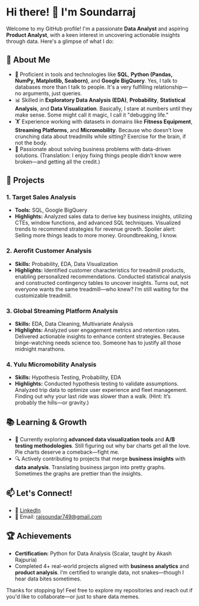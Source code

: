 # Hi there! 👋 I'm Soundarraj

Welcome to my GitHub profile! I'm a passionate **Data Analyst** and aspiring **Product Analyst**, with a keen interest in uncovering actionable insights through data. Here's a glimpse of what I do:

## 🚀 About Me
- 🌟 Proficient in tools and technologies like **SQL**, **Python (Pandas, NumPy, Matplotlib, Seaborn)**, and **Google BigQuery**. Yes, I talk to databases more than I talk to people. It's a very fulfilling relationship—no arguments, just queries.
- 📊 Skilled in **Exploratory Data Analysis (EDA)**, **Probability**, **Statistical Analysis**, and **Data Visualization**. Basically, I stare at numbers until they make sense. Some might call it magic, I call it "debugging life."
- 🏋️ Experience working with datasets in domains like **Fitness Equipment**, **Streaming Platforms**, and **Micromobility**. Because who doesn’t love crunching data about treadmills while sitting? Exercise for the brain, if not the body.
- 🎯 Passionate about solving business problems with data-driven solutions. (Translation: I enjoy fixing things people didn’t know were broken—and getting all the credit.)

## 💼 Projects

### 1. **Target Sales Analysis**  
   - **Tools:** SQL, Google BigQuery  
   - **Highlights:** Analyzed sales data to derive key business insights, utilizing CTEs, window functions, and advanced SQL techniques. Visualized trends to recommend strategies for revenue growth. Spoiler alert: Selling more things leads to more money. Groundbreaking, I know.

### 2. **Aerofit Customer Analysis**  
   - **Skills:** Probability, EDA, Data Visualization  
   - **Highlights:** Identified customer characteristics for treadmill products, enabling personalized recommendations. Conducted statistical analysis and constructed contingency tables to uncover insights. Turns out, not everyone wants the same treadmill—who knew? I’m still waiting for the customizable treadmill.

### 3. **Global Streaming Platform Analysis**  
   - **Skills:** EDA, Data Cleaning, Multivariate Analysis  
   - **Highlights:** Analyzed user engagement metrics and retention rates. Delivered actionable insights to enhance content strategies. Because binge-watching needs science too. Someone has to justify all those midnight marathons.

### 4. **Yulu Micromobility Analysis**  
   - **Skills:** Hypothesis Testing, Probability, EDA  
   - **Highlights:** Conducted hypothesis testing to validate assumptions. Analyzed trip data to optimize user experience and fleet management. Finding out why your last ride was slower than a walk. (Hint: It’s probably the hills—or gravity.)

## 📚 Learning & Growth
- 🌱 Currently exploring **advanced data visualization tools** and **A/B testing methodologies**. Still figuring out why bar charts get all the love. Pie charts deserve a comeback—fight me.
- 🔍 Actively contributing to projects that merge **business insights** with **data analysis**. Translating business jargon into pretty graphs. Sometimes the graphs are prettier than the insights.

## 📫 Let's Connect!
- 💼 [LinkedIn](www.linkedin.com/in/soundarrajs2001)  
- 📧 Email: rajsoundar749@gmail.com

## 🏆 Achievements
- **Certification:** Python for Data Analysis (Scalar, taught by Akash Rajpuria)  
- Completed 4+ real-world projects aligned with **business analytics** and **product analysis**. I’m certified to wrangle data, not snakes—though I hear data bites sometimes.

Thanks for stopping by! Feel free to explore my repositories and reach out if you'd like to collaborate—or just to share data memes.

